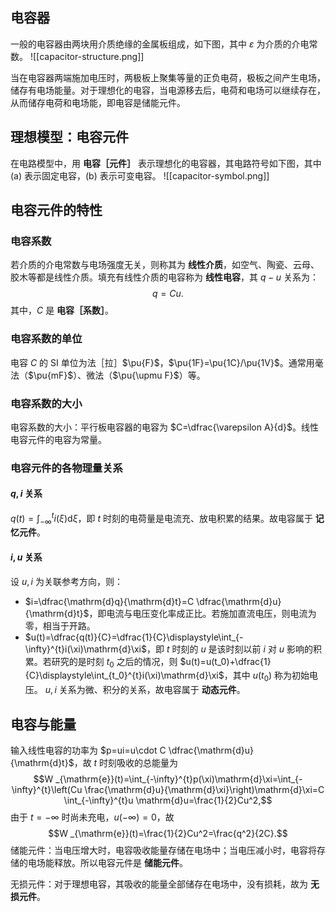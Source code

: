## 电容器
一般的电容器由两块用介质绝缘的金属板组成，如下图，其中 $\varepsilon$ 为介质的介电常数。
![[capacitor-structure.png]]

当在电容器两端施加电压时，两极板上聚集等量的正负电荷，极板之间产生电场，储存有电场能量。对于理想化的电容，当电源移去后，电荷和电场可以继续存在，从而储存电荷和电场能，即电容是储能元件。
## 理想模型：电容元件
在电路模型中，用 **电容［元件］** 表示理想化的电容器，其电路符号如下图，其中 (a) 表示固定电容，(b) 表示可变电容。
![[capacitor-symbol.png]]
## 电容元件的特性
### 电容系数
若介质的介电常数与电场强度无关，则称其为 **线性介质**，如空气、陶瓷、云母、胶木等都是线性介质。填充有线性介质的电容称为 **线性电容**，其 $q-u$ 关系为：$$q=Cu.$$其中，$C$ 是 **电容［系数］**。
### 电容系数的单位
电容 $C$ 的 SI 单位为法［拉］$\pu{F}$，$\pu{1F}=\pu{1C}/\pu{1V}$。通常用毫法（$\pu{mF}$）、微法（$\pu{\upmu F}$）等。
### 电容系数的大小
电容系数的大小：平行板电容器的电容为 $C=\dfrac{\varepsilon A}{d}$。线性电容元件的电容为常量。
### 电容元件的各物理量关系
#### $q,i$ 关系
$q(t)=\displaystyle\int_{-\infty}^{t}i(\xi)\mathrm{d}\xi$，即 $t$ 时刻的电荷量是电流充、放电积累的结果。故电容属于 **记忆元件**。
#### $i,u$ 关系
设 $u,i$ 为关联参考方向，则：
- $i=\dfrac{\mathrm{d}q}{\mathrm{d}t}=C \dfrac{\mathrm{d}u}{\mathrm{d}t}$，即电流与电压变化率成正比。若施加直流电压，则电流为零，相当于开路。
- $u(t)=\dfrac{q(t)}{C}=\dfrac{1}{C}\displaystyle\int_{-\infty}^{t}i(\xi)\mathrm{d}\xi$，即 $t$ 时刻的 $u$ 是该时刻以前 $i$ 对 $u$ 影响的积累。若研究的是时刻 $t_0$ 之后的情况，则 $u(t)=u(t_0)+\dfrac{1}{C}\displaystyle\int_{t_0}^{t}i(\xi)\mathrm{d}\xi$，其中 $u(t_0)$ 称为初始电压。
$u,i$ 关系为微、积分的关系，故电容属于 **动态元件**。
## 电容与能量
输入线性电容的功率为 $p=ui=u\cdot C \dfrac{\mathrm{d}u}{\mathrm{d}t}$，故 $t$ 时刻吸收的总能量为 $$W _{\mathrm{e}}(t)=\int_{-\infty}^{t}p(\xi)\mathrm{d}\xi=\int_{-\infty}^{t}\left(Cu \frac{\mathrm{d}u}{\mathrm{d}\xi}\right)\mathrm{d}\xi=C \int_{-\infty}^{t}u \mathrm{d}u=\frac{1}{2}Cu^2,$$
由于 $t=-\infty$ 时尚未充电，$u(-\infty)=0$，故 $$W _{\mathrm{e}}(t)=\frac{1}{2}Cu^2=\frac{q^2}{2C}.$$
储能元件：当电压增大时，电容吸收能量存储在电场中；当电压减小时，电容将存储的电场能释放。所以电容元件是 **储能元件**。

无损元件：对于理想电容，其吸收的能量全部储存在电场中，没有损耗，故为 **无损元件**。